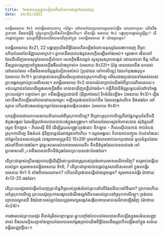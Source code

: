 ```yaml
---
title:  លែងមានទុក្ខព្រួយទៀតហើយចំពោះអស់អ្នកដែលរងទុក្ខ
date:  24/01/2021
---
```


`ខគម្ពីរអេសាយ 9៖1 ចាប់ផ្តើមដោយពាក្យ «ប៉ុន្តែ» នៅពេលដែលប្រយោគមួយចាប់ផ្តើម ដោយពាក្យនេះ យើងដឹងភ្លាមៗថា នឹងមានអ្វីថ្មី ឬប្លែកគ្នាហៀបនឹងកើតឡើងហើយ។ តើខគម្ពីរ អេសាយ 9៖1 បង្ហាញការផ្លាស់ប្តូរអ្វីខ្លះ? តើការផ្លាស់ប្តូរនេះ ខុសគ្នាពីអ្វីដែលយើងបានឃើញនៅក្នុង បទគម្ពីរអេសាយ 8 យ៉ាងដូចម្តេច?`

ខគម្ពីរអេសាយ 8៖21, 22 បង្ហាញយើងពីអ្វីដែលកើតឡើងចំពោះមនុស្សដែលងាកចេញ ពីព្រះ ហើយបែរទៅរកវិញ្ញាណអាក្រក់។ ពួកគេនឹងបាត់បង់នូវសេចក្តីសង្ឃឹមទាំងអស់។ «រួចងាក មើលទៅផែនដីឃើញមានសុទ្ធតែសេចក្តីលំបាក សេចក្តីងងឹតឈ្លប់ សូន្យសុងគ្របសង្កត់ ដោយវេទនា ចិត្ត ហើយនឹងត្រូវបណ្តេញទៅក្នុងសេចក្តីងងឹតយ៉ាងក្រាស់» (អេសាយ 8៖22)។ ប៉ុន្តែ ពេលវេលានឹង មកដល់នៅពេលដែល «នឹងមិនមានចិត្ដធ្ងន់ទៀតទេសំរាប់ [ប្រជាជន នៅកាលីឡេ] ដែលកំពុងរងទុក្ខ» (អេសាយ 9៖1)។ ព្រះជាម្ចាស់បានជ្រើសរើសប្រជាជនស្រុកកាលីឡេ លើសជាងប្រជាជនទាំងអស់របស់ ព្រះអង្គសម្រាប់ព្រះពរពិសេស។ ខគម្ពីរអេសាយ 9៖2 បានពណ៌នាប្រាប់យើងអំពីព្រះពរពិសេសនេះ៖ «ឯបណ្តាជនដែលដើរក្នុងសេចក្តីងងឹត គេបានឃើញពន្លឺយ៉ាងធំ»។ ពន្លឺគឺជានិមិត្តរូបមួយសំដៅទៅអង្គ ព្រះយេស៊ូវ។ បន្ទាប់មក ព្រះ «នឹងធ្វើឲ្យប្រជាជាតិ [អ៊ីស្រាអែល] រីកចំរើនឡើង» (អេសាយ 9៖3)។ រឿងនោះនឹងកើតឡើងទៅបានដោយសារព្រះ «ដ្បិតទ្រង់បានបំបាក់នឹម ដែលសង្កត់លើគេ និងដងរែក នៅស្មាគេ ហើយដំបងរបស់ពួកអ្នកដែលសង្កត់សង្កិនគេផង» (អេសាយ 9៖4)។

ហេតុអ្វីបានជាលោកអេសាយនិយាយអំពីស្រុកកាលីឡេ? ពីព្រោះស្រុកកាលីឡេគឺជាផ្នែកមួយនៃទឹកដីដំបូងបង្អស់ ដែលអ៊ីស្រាអែលបានបាត់បង់ក្នុងសង្គ្រាម។ នៅពេលដែលស្តេចអ័ហាសបាន សុំជំនួយពីស្តេច ទីកឡាត - ភីលេស៊ើ ទីបី ដើម្បីជួយសង្រ្គោះទ្រង់នោះ ទីកឡាត - ភីលេស៊ើបានកាន់ កាប់តំបន់ស្រុកកាលីឡេ និងតំបន់ ជុំវិញទន្លេយ័រដាន់រូចទៅហើយ ។ សេ្តចអង្គនេះ ក៏បានរាប់បញ្ចូល តំបន់ទាំងនេះជាផ្នែកនៃនគររបស់ទ្រង់ (ពង្សាវតារក្សត្រទី2 15៖29) ព្រមទាំងបានចាប់យកប្រជាជន មួយចំនួនដែលរស់នៅទីនោះផងដែរ។ ដូច្នេះសាររបស់ហោរាអេសាយគឺ៖ ទឹកដីដំបូងដែលបានបាត់បង់ ទៅពួកអាសសើុរ វានឹងបានជាទឹកដីដំបូងដែលព្រះបានដោះលែងដែរ។

តើព្រះជាម្ចាស់ប្រើមធ្យោបាយអ្វីដើម្បីរំដោះប្រជារាស្ត្ររបស់ទ្រង់អោយមានសេរីភាពវិញ? សម្រាប់ចម្លើយរបស់អ្នក សូមអានខគម្ពីរអេសាយ 9៖6, 7 តើព្រះជាម្ចាស់បានផ្តល់នូវសារពិសេសនៅ ក្នុងខគម្ពីរអេសាយ 9៖1-5 តាំងពីពេលណាមក? ហើយតើទ្រង់បានធ្វើយ៉ាងដូចម្តេច? សូមអានខគម្ពីរ ម៉ាថាយ 4៖12-25 ផងដែរ។

តើព្រះយេស៊ូវចាប់ផ្តើមបំពេញព្រះព័ន្ធកិច្ចរបស់ទ្រង់សំរាប់ព្រះនៅលើផែនដីនេះនៅទីណា? ប្រាកដហើយ នៅស្រុកកាលីឡេ ព្រះយេស៊ូវប្រកាសផ្សាយដំណឹងល្អអំពីនគររបស់ព្រះនៅស្រុកកាលីឡេ។ ទ្រង់បានព្យាបាលអ្នកឈឺ និងរំដោះអស់អ្នកដែលត្រូវអារក្សសង្កត់សង្កិនអោយមានសេរីភាពឡើងវិញ (ម៉ាថាយ 4៖24)។

ការងាររបស់ព្រះយេស៊ូវ គឺជាគំរូដ៏ឥតខ្ចោះមួយ ឆ្លុះបញ្ចាំងបែបបទដែលបានកើតឡើងក្នុងសម័យសញ្ញាចាស់ និងសេចក្តីសន្យាទាំងឡាយដែលបានសម្តែងប្រាប់យើងពីអ្វីដែលនឹងត្រូវកើតឡើងនៅក្នុង សម័យគម្ពីរសញ្ញាថ្មីនេះ។